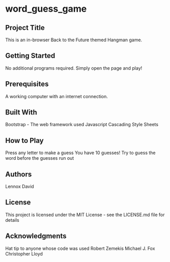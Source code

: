 # word_guess_game

## Project Title

This is an in-browser Back to the Future themed Hangman game.

## Getting Started

No additional programs required. Simply open the page and play!

## Prerequisites

A working computer with an internet connection.

## Built With

Bootstrap - The web framework used
Javascript
Cascading Style Sheets

## How to Play

Press any letter to make a guess
You have 10 guesses!
Try to guess the word before the guesses run out

## Authors

Lennox David

## License

This project is licensed under the MIT License - see the LICENSE.md file for details

## Acknowledgments

Hat tip to anyone whose code was used
Robert Zemekis
Michael J. Fox
Christopher Lloyd